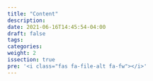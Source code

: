 ```yaml
---
title: "Content"
description:
date: 2021-06-16T14:45:54-04:00
draft: false
tags:
categories:
weight: 2
issection: true
pre: '<i class="fas fa-file-alt fa-fw"></i>'
---
```

